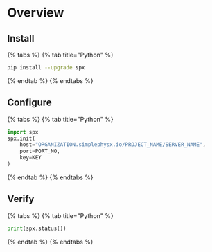 # Overview



## Install

{% tabs %}
{% tab title="Python" %}
```bash
pip install --upgrade spx
```
{% endtab %}
{% endtabs %}

## Configure

{% tabs %}
{% tab title="Python" %}
```python
import spx
spx.init(
    host="ORGANIZATION.simplephysx.io/PROJECT_NAME/SERVER_NAME",
    port=PORT_NO,
    key=KEY
)   
```
{% endtab %}
{% endtabs %}



## Verify



{% tabs %}
{% tab title="Python" %}
```python
print(spx.status())
```
{% endtab %}
{% endtabs %}
